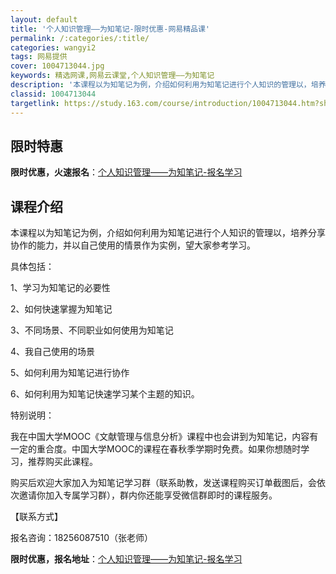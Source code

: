 ```yaml
---
layout: default
title: '个人知识管理——为知笔记-限时优惠-网易精品课'
permalink: /:categories/:title/
categories: wangyi2
tags: 网易提供
cover: 1004713044.jpg
keywords: 精选网课,网易云课堂,个人知识管理——为知笔记
description: '本课程以为知笔记为例，介绍如何利用为知笔记进行个人知识的管理以，培养分享协作的能力，并以自己使用的情景作为实例，望大家参'
classid: 1004713044
targetlink: https://study.163.com/course/introduction/1004713044.htm?share=1&shareId=1025206652&utm_campaign=share&utm_medium=iphoneShare&utm_source=&utm_u=1025206652
---
```


## 限时特惠

**限时优惠，火速报名**：[个人知识管理——为知笔记-报名学习](https://study.163.com/course/introduction/1004713044.htm?share=1&shareId=1025206652&utm_campaign=share&utm_medium=iphoneShare&utm_source=&utm_u=1025206652)

## 课程介绍

本课程以为知笔记为例，介绍如何利用为知笔记进行个人知识的管理以，培养分享协作的能力，并以自己使用的情景作为实例，望大家参考学习。



具体包括：

1、学习为知笔记的必要性

2、如何快速掌握为知笔记

3、不同场景、不同职业如何使用为知笔记

4、我自己使用的场景

5、如何利用为知笔记进行协作

6、如何利用为知笔记快速学习某个主题的知识。



特别说明：

我在中国大学MOOC《文献管理与信息分析》课程中也会讲到为知笔记，内容有一定的重合度。中国大学MOOC的课程在春秋季学期时免费。如果你想随时学习，推荐购买此课程。



购买后欢迎大家加入为知笔记学习群（联系助教，发送课程购买订单截图后，会依次邀请你加入专属学习群），群内你还能享受微信群即时的课程服务。



【联系方式】

报名咨询：18256087510（张老师）

**限时优惠，报名地址**：[个人知识管理——为知笔记-报名学习](https://study.163.com/course/introduction/1004713044.htm?share=1&shareId=1025206652&utm_campaign=share&utm_medium=iphoneShare&utm_source=&utm_u=1025206652)

